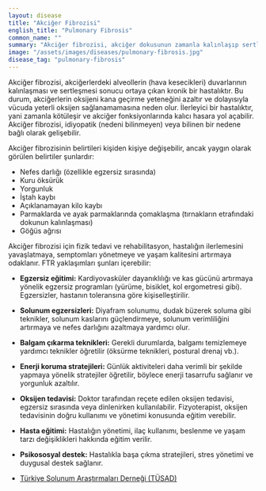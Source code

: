 ```yaml
---
layout: disease
title: "Akciğer Fibrozisi"
english_title: "Pulmonary Fibrosis"
common_name: ""
summary: "Akciğer fibrozisi, akciğer dokusunun zamanla kalınlaşıp sertleşmesiyle karakterize, ilerleyici bir akciğer hastalığıdır. Bu durum, nefes darlığına ve diğer solunum problemlerine yol açar."
image: "/assets/images/diseases/pulmonary-fibrosis.jpg"
disease_tag: "pulmonary-fibrosis"
---
```





Akciğer fibrozisi, akciğerlerdeki alveollerin (hava kesecikleri) duvarlarının kalınlaşması ve sertleşmesi sonucu ortaya çıkan kronik bir hastalıktır. Bu durum, akciğerlerin oksijeni kana geçirme yeteneğini azaltır ve dolayısıyla vücuda yeterli oksijen sağlanamamasına neden olur. İlerleyici bir hastalıktır, yani zamanla kötüleşir ve akciğer fonksiyonlarında kalıcı hasara yol açabilir. Akciğer fibrozisi, idiyopatik (nedeni bilinmeyen) veya bilinen bir nedene bağlı olarak gelişebilir.


Akciğer fibrozisinin belirtileri kişiden kişiye değişebilir, ancak yaygın olarak görülen belirtiler şunlardır:

*   Nefes darlığı (özellikle egzersiz sırasında)
*   Kuru öksürük
*   Yorgunluk
*   İştah kaybı
*   Açıklanamayan kilo kaybı
*   Parmaklarda ve ayak parmaklarında çomaklaşma (tırnakların etrafındaki dokunun kalınlaşması)
*   Göğüs ağrısı


Akciğer fibrozisi için fizik tedavi ve rehabilitasyon, hastalığın ilerlemesini yavaşlatmaya, semptomları yönetmeye ve yaşam kalitesini artırmaya odaklanır. FTR yaklaşımları şunları içerebilir:

*   **Egzersiz eğitimi:** Kardiyovasküler dayanıklılığı ve kas gücünü artırmaya yönelik egzersiz programları (yürüme, bisiklet, kol ergometresi gibi). Egzersizler, hastanın toleransına göre kişiselleştirilir.
*   **Solunum egzersizleri:** Diyafram solunumu, dudak büzerek soluma gibi teknikler, solunum kaslarını güçlendirmeye, solunum verimliliğini artırmaya ve nefes darlığını azaltmaya yardımcı olur.
*   **Balgam çıkarma teknikleri:** Gerekli durumlarda, balgamı temizlemeye yardımcı teknikler öğretilir (öksürme teknikleri, postural drenaj vb.).
*   **Enerji koruma stratejileri:** Günlük aktiviteleri daha verimli bir şekilde yapmaya yönelik stratejiler öğretilir, böylece enerji tasarrufu sağlanır ve yorgunluk azaltılır.
*   **Oksijen tedavisi:** Doktor tarafından reçete edilen oksijen tedavisi, egzersiz sırasında veya dinlenirken kullanılabilir. Fizyoterapist, oksijen tedavisinin doğru kullanımı ve yönetimi konusunda eğitim verebilir.
*   **Hasta eğitimi:** Hastalığın yönetimi, ilaç kullanımı, beslenme ve yaşam tarzı değişiklikleri hakkında eğitim verilir.
*   **Psikososyal destek:** Hastalıkla başa çıkma stratejileri, stres yönetimi ve duygusal destek sağlanır.


*   [Türkiye Solunum Araştırmaları Derneği (TÜSAD)](https://www.solunum.org.tr/)

